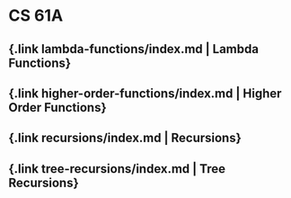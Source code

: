 
# CS 61A

## {.link lambda-functions/index.md | Lambda Functions}

## {.link higher-order-functions/index.md | Higher Order Functions}

## {.link recursions/index.md | Recursions}

## {.link tree-recursions/index.md | Tree Recursions}
